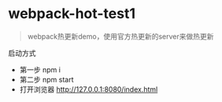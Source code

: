# webpack-hot-test1
> webpack热更新demo，使用官方热更新的server来做热更新

启动方式
- 第一步 npm i
- 第二步 npm start
- 打开浏览器 http://127.0.0.1:8080/index.html
